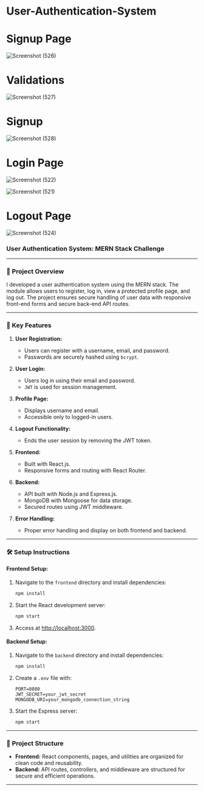 # User-Authentication-System

# Signup Page
![Screenshot (526)](https://github.com/user-attachments/assets/3d823e02-f4da-4d07-8589-2991d0b25417)

# Validations
![Screenshot (527)](https://github.com/user-attachments/assets/74654514-e8ba-4f15-987c-1058a1b8309c)

# Signup
![Screenshot (528)](https://github.com/user-attachments/assets/655e744c-de4d-4591-96fb-dd99661e8fd3)



# Login Page
![Screenshot (522)](https://github.com/user-attachments/assets/dad5c158-8d4f-4d84-9e9e-cd1a95e1c069)

![Screenshot (521)](https://github.com/user-attachments/assets/9ddd0639-78a3-4c4e-b741-0477e013169f)

# Logout Page
![Screenshot (524)](https://github.com/user-attachments/assets/dca7e777-09dc-401a-acd3-9ea7ee637971)

### User Authentication System: MERN Stack Challenge

---

### 📁 Project Overview
I developed a user authentication system using the MERN stack. The module allows users to register, log in, view a protected profile page, and log out. The project ensures secure handling of user data with responsive front-end forms and secure back-end API routes.

---

### 🎯 Key Features

1. **User Registration:** 
   - Users can register with a username, email, and password. 
   - Passwords are securely hashed using `bcrypt`.
  
2. **User Login:** 
   - Users log in using their email and password.
   - `JWT` is used for session management.
  
3. **Profile Page:** 
   - Displays username and email. 
   - Accessible only to logged-in users.
  
4. **Logout Functionality:** 
   - Ends the user session by removing the JWT token.
  
5. **Frontend:** 
   - Built with React.js. 
   - Responsive forms and routing with React Router.
  
6. **Backend:** 
   - API built with Node.js and Express.js.
   - MongoDB with Mongoose for data storage.
   - Secured routes using JWT middleware.
  
7. **Error Handling:** 
   - Proper error handling and display on both frontend and backend.

---

### 🛠️ **Setup Instructions**

#### **Frontend Setup:**
1. Navigate to the `frontend` directory and install dependencies:
   ```bash
   npm install
   ```
2. Start the React development server:
   ```bash
   npm start
   ```
3. Access at [http://localhost:3000](http://localhost:3000).

#### **Backend Setup:**
1. Navigate to the `backend` directory and install dependencies:
   ```bash
   npm install
   ```
2. Create a `.env` file with:
   ```plaintext
   PORT=8080
   JWT_SECRET=your_jwt_secret
   MONGODB_URI=your_mongodb_connection_string
   ```
3. Start the Express server:
   ```bash
   npm start
   ```

---

### 🔑 **Project Structure**

- **Frontend:** React components, pages, and utilities are organized for clean code and reusability.
- **Backend:** API routes, controllers, and middleware are structured for secure and efficient operations.

---

